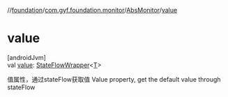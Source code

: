 //[foundation](../../../index.md)/[com.gyf.foundation.monitor](../index.md)/[AbsMonitor](index.md)/[value](value.md)

# value

[androidJvm]\
val [value](value.md): [StateFlowWrapper](../../com.gyf.foundation.ext.flow/-state-flow-wrapper/index.md)&lt;[T](index.md)&gt;

值属性，通过stateFlow获取值 Value property, get the default value through stateFlow
